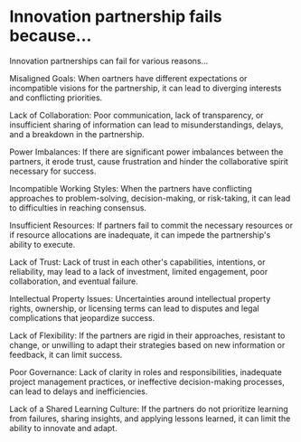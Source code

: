 # Innovation partnership fails because…

Innovation partnerships can fail for various reasons…

Misaligned Goals: When oartners have different expectations or incompatible visions for the partnership, it can lead to diverging interests and conflicting priorities.

Lack of Collaboration: Poor communication, lack of transparency, or insufficient sharing of information can lead to misunderstandings, delays, and a breakdown in the partnership.

Power Imbalances: If there are significant power imbalances between the partners, it erode trust, cause frustration and hinder the collaborative spirit necessary for success.

Incompatible Working Styles: When the partners have conflicting approaches to problem-solving, decision-making, or risk-taking, it can lead to difficulties in reaching consensus.

Insufficient Resources: If partners fail to commit the necessary resources or if resource allocations are inadequate, it can impede the partnership's ability to execute.

Lack of Trust: Lack of trust in each other's capabilities, intentions, or reliability, may lead to a lack of investment, limited engagement, poor collaboration, and eventual failure.

Intellectual Property Issues: Uncertainties around intellectual property rights, ownership, or licensing terms can lead to disputes and legal complications that jeopardize success.

Lack of Flexibility: If the partners are rigid in their approaches, resistant to change, or unwilling to adapt their strategies based on new information or feedback, it can limit success.

Poor Governance: Lack of clarity in roles and responsibilities, inadequate project management practices, or ineffective decision-making processes, can lead to delays and inefficiencies.

Lack of a Shared Learning Culture: If the partners do not prioritize learning from failures, sharing insights, and applying lessons learned, it can limit the ability to innovate and adapt.
